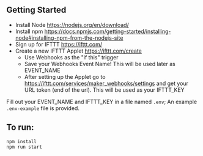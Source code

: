 ## Getting Started
- Install Node https://nodejs.org/en/download/
- Install npm https://docs.npmjs.com/getting-started/installing-node#installing-npm-from-the-nodejs-site
- Sign up for IFTTT https://ifttt.com/
- Create a new IFTTT Applet https://ifttt.com/create
  - Use Webhooks as the "if this" trigger
  - Save your Webhooks Event Name! This will be used later as EVENT_NAME
  - After setting up the Applet go to https://ifttt.com/services/maker_webhooks/settings and get your URL token (end of the url). This will be used as your IFTTT_KEY

Fill out your EVENT_NAME and IFTTT_KEY in a file named `.env`; An example `.env-example` file is provided.

## To run:
```
npm install
npm run start
```
